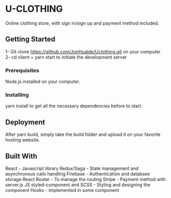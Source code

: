 # U-CLOTHING
Online clothing store, with sign in/sign up and payment method included.

## Getting Started
1- Git clone https://github.com/JonHualde/Uclothing.git on your computer   
2- cd client + yarn start to initiate the development server

### Prerequisites
Node.js installed on your computer.

### Installing
yarn install to get all the necessary dependencies before to start.

## Deployment
After yarn build, simply take the build folder and upload it on your
favorite hosting website.

## Built With
React - Javascript library
Redux/Saga - State management and asynchronous calls handling
Firebase - Authentication and database storage
React Router - To manage the routing
Stripe - Payment method with server.js
JS styled-component and SCSS - Styling and designing the component
Hooks - Implemented in some component 

